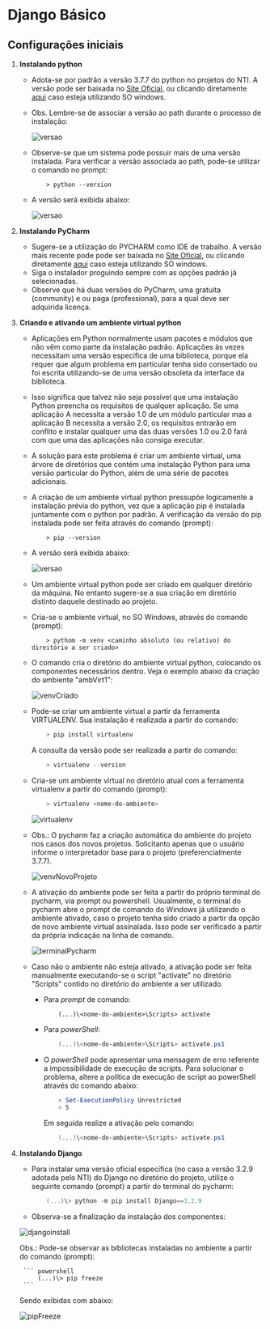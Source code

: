 # Django Básico

## Configurações iniciais

1. **Instalando python**
    
    * Adota-se por padrão a versão 3.7.7 do python no projetos do NTI. A versão pode ser baixada no [Site Oficial](https://www.python.org/downloads/release/python-377/), ou clicando diretamente [aqui](https://www.python.org/ftp/python/3.7.7/python-3.7.7-amd64.exe) caso esteja utilizando SO windows.
    * Obs. Lembre-se de associar a versão ao path durante o processo de instalação:

        ![versao](py2.png)
        
    * Observe-se que um sistema pode possuir mais de uma versão instalada. Para verificar a versão associada ao path, pode-se utilizar o comando no prompt:
    
        ```scrit
            > python --version
        ```
    * A versão será exibida abaixo:
    
        ![versao](py3.png)
    
1. **Instalando PyCharm**

    * Sugere-se a utilização do PYCHARM como IDE de trabalho. A versão mais recente pode pode ser baixada no [Site Oficial](https://www.jetbrains.com/pt-br/pycharm/download/#section=windows), ou clicando diretamente [aqui](https://www.jetbrains.com/pt-br/pycharm/download/download-thanks.html?platform=windows&code=PCC) caso esteja utilizando SO windows.
    * Siga o instalador proguindo sempre com as opções padrão já selecionadas.
    * Observe que há duas versões do PyCharm, uma gratuita (community) e ou paga (professional), para a qual deve ser adquirida licença.
    
1. **Criando e ativando um ambiente virtual python**

    * Aplicações em Python normalmente usam pacotes e módulos que não vêm como parte da instalação padrão. Aplicações às vezes necessitam uma versão específica de uma biblioteca, porque ela requer que algum problema em particular tenha sido consertado ou foi escrita utilizando-se de uma versão obsoleta da interface da biblioteca.
    * Isso significa que talvez não seja possível que uma instalação Python preencha os requisitos de qualquer aplicação. Se uma aplicação A necessita a versão 1.0 de um módulo particular mas a aplicação B necessita a versão 2.0, os requisitos entrarão em conflito e instalar qualquer uma das duas versões 1.0 ou 2.0 fará com que uma das aplicações não consiga executar.
    * A solução para este problema é criar um ambiente virtual, uma árvore de diretórios que contém uma instalação Python para uma versão particular do Python, além de uma série de pacotes adicionais.
    * A criação de um ambiente virtual python pressupõe logicamente a instalação prévia do python, vez que a aplicação pip é instalada juntamente com o python por padrão. A verificação da versão do pip instalada pode ser feita através do comando (prompt):

        ```
            > pip --version
        ```

    * A versão será exibida abaixo:
    
        ![versao](pip1.png)
    
    * Um ambiente virtual python pode ser criado em qualquer diretório da máquina. No entanto sugere-se a sua criação em diretório distinto daquele destinado ao projeto.
    * Cria-se o ambiente virtual, no SO Windows, através do comando (prompt):
    
        ``` prompt
            > pythom -m venv <caminho absoluto (ou relativo) do direitório a ser criado>
        ```
    
    * O comando cria o diretório do ambiente virtual python, colocando os componentes necessários dentro. Veja o exemplo abaixo da criação do ambiente "ambVirt1":

        ![venvCriado](venv1.png)
    
    * Pode-se criar um ambiente virtual a partir da ferramenta VIRTUALENV. Sua instalação é realizada a partir do comando:

        ``` powershell
            > pip install virtualenv
        ```

        A consulta da versão pode ser realizada a partir do comando:

        ``` powershell
            > virtualenv --version
        ```

    * Cria-se um ambiente virtual no diretório atual com a ferramenta virtualenv a partir do comando (prompt):

        ``` powershell
            > virtualenv <nome-do-ambiente>
        ```

        ![virtualenv](virtualenv1.png)

    * Obs.: O pycharm faz a criação automática do ambiente do projeto nos casos dos novos projetos. Solicitanto apenas que o usuário informe o interpretador base para o projeto (preferencialmente 3.7.7).

        ![venvNovoProjeto](pycharm1.png)

    * A ativação do ambiente pode ser feita a partir do próprio terminal do pycharm, via prompt ou powershell. Usualmente, o terminal do pycharm abre o prompt de comando do Windows já utilizando o ambiente ativado, caso o projeto tenha sido criado a partir da opção de novo ambiente virtual assinalada. Isso pode ser verificado a partir da própria indicação na linha de comando.

        ![terminalPycharm](pycharm2.png)

    * Caso não o ambiente não esteja ativado, a ativação pode ser feita manualmente executando-se o script "activate" no diretório "Scripts" contido no diretório do ambiente a ser utilizado.

        * Para *prompt* de comando:

            ``` command prompt
                (...)\<nome-do-ambiente>\Scripts> activate 
            ```

        * Para *powerShell*:

            ``` powershell
                (...)\<nome-do-ambiente>\Scripts> activate.ps1 
            ```
        
        * O *powerShell* pode apresentar uma mensagem de erro referente a impossibilidade de execução de scripts. Para solucionar o problema, altere a política de execução de script ao powerShell através do comando abaixo:
        
            ``` powershell
                > Set-ExecutionPolicy Unrestricted
                > S
            ```

            Em seguida realize a ativação pelo comando:

            ``` powershell
                (...)\<nome-do-ambiente>\Scripts> activate.ps1 
            ```
        
1. **Instalando Django**

    * Para instalar uma versão oficial específica (no caso a versão 3.2.9 adotada pelo NTI) do Django no diretório do projeto, utilize o seguinte comando (prompt) a partir do terminal do pycharm:

        ``` powershell
            (...)\> python -m pip install Django==3.2.9
        ```
    
    * Observa-se a finalização da instalação dos componentes:

    ![djangoinstall](django1.png)

    Obs.: Pode-se observar as bibliotecas instaladas no ambiente a partir do comando (prompt):

        ``` powershell
            (...)\> pip freeze
        ```

    Sendo exibidas com abaixo:

    ![pipFreeze](django2.png)
